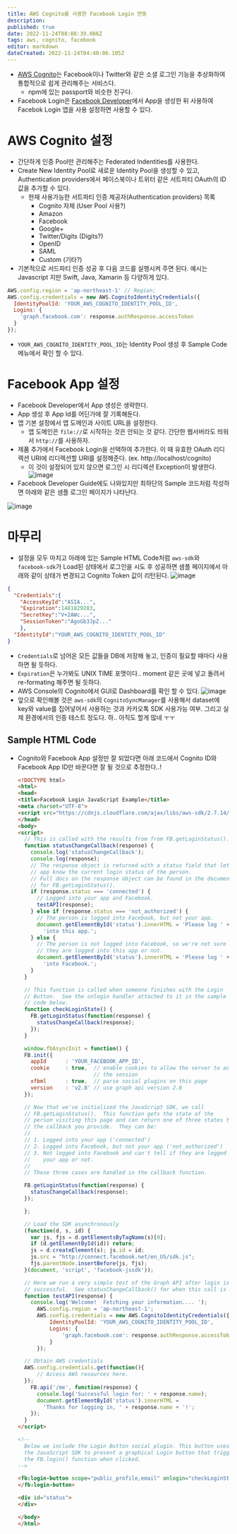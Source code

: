 ```yaml
---
title: AWS Cognito를 사용한 Facebook Login 연동
description: 
published: true
date: 2022-11-24T08:08:39.086Z
tags: aws, cognito, facebook
editor: markdown
dateCreated: 2022-11-24T04:40:06.105Z
---
```


- [AWS Cognito](https://aws.amazon.com/ko/cognito/)는 Facebook이나 Twitter와 같은 소셜 로그인 기능을 추상화하여 통합적으로 쉽게 관리해주는 서비스다.
  - npm에 있는 passport와 비슷한 친구다.
- Facebook Login은 [Facebook Developer](https://developers.facebook.com/)에서 App을 생성한 뒤 사용하여 Facebok Login 앱을 사용 설정하면 사용할 수 있다.

# AWS Cognito 설정
- 간단하게 인증 Pool만 관리해주는 Federated Indentities를 사용한다.
- Create New Identity Pool로 새로운 Identity Pool을 생성할 수 있고, Authentication providers에서 페이스북이나 트위터 같은 서트파티 OAuth의 ID 값을 추가할 수 있다.
  - 현재 사용가능한 서트파티 인증 제공자(Authentication providers) 목록
    - Cognito 자체 (User Pool 사용?)
    - Amazon
    - Facebook
    - Google+
    - Twitter/Digits (Digits?)
    - OpenID
    - SAML
    - Custom (기타?)
- 기본적으로 서드파티 인증 성공 후 다음 코드를 실행시켜 주면 된다. 예시는 Javascript 지만 Swift, Java, Xamarin 등 다양하게 있다.
```javascript
AWS.config.region = 'ap-northeast-1' // Region;
AWS.config.credentials = new AWS.CognitoIdentityCredentials({
  IdentityPoolId: 'YOUR_AWS_COGNITO_IDENTITY_POOL_ID',
  Logins: {
    'graph.facebook.com': response.authResponse.accessToken
  }
});
```
  - `YOUR_AWS_COGNITO_IDENTITY_POOL_ID`는 Identity Pool 생성 후 Sample Code 메뉴에서 확인 할 수 있다.

# Facebook App 설정
- Facebook Developer에서 App 생성은 생략한다.
- App 생성 후 App Id를 어딘가에 잘 기록해둔다.
- 앱 기본 설정에서 앱 도메인과 사이트 URL을 설정한다.
  - 앱 도메인은 `file://`로 시작하는 것은 안되는 것 같다. 간단한 웹서버라도 띄워서 `http://`를 사용하자.  
- 제품 추가에서 Facebook Login을 선택하여 추가한다. 이 때 유효한 OAuth 리디렉션 URI에 리디렉션할 URI를 설정해준다. (ex. http://localhost/cognito)
  - 이 것이 설정되어 있지 않으면 로그인 시 리디렉션 Exception이 발생한다.
  ![image](https://cloud.githubusercontent.com/assets/8033320/21236332/f9742a88-c33d-11e6-91b7-ff488a82731f.png)
- Facebook Developer Guide에도 나와있지만 최하단의 Sample 코드처럼 작성하면 아래와 같은 샘플 로그인 페이지가 나타난다.

![image](https://cloud.githubusercontent.com/assets/8033320/21236759/a745dbe2-c33f-11e6-9f4c-310ed0f83ff3.png)


# 마무리
- 설정을 모두 마치고 아래에 있는 Sample HTML Code처럼 `aws-sdk`와 `facebook-sdk`가 Load된 상태에서 로그인을 시도 후 성공하면 샘플 페이지에서 아래와 같이 상태가 변경되고 Cognito Token 값이 리턴된다.
![image](https://cloud.githubusercontent.com/assets/8033320/21236715/89686d4c-c33f-11e6-84e2-2554e3810f43.png)
```json
{
  "Credentials":{
    "AccessKeyId":"ASIA...",
    "Expiration":1481829283,
    "SecretKey":"V+2AWc...",
    "SessionToken":"AgoGb3JpZ..."
    },
  "IdentityId":"YOUR_AWS_COGNITO_IDENTITY_POOL_ID"
}
```
  - `Credentials`로 넘어온 모든 값들을 DB에 저장해 놓고, 인증이 필요할 때마다 사용하면 될 듯하다.
  - `Expiration`은 누가봐도 UNIX TIME 포맷이다.. moment 같은 곳에 넣고 돌려서 re-formating 해주면 될 듯하다.
- AWS Console의 Cognito에서 GUI로 Dashboard를 확인 할 수 있다.
  ![image](https://cloud.githubusercontent.com/assets/8033320/21236851/f060df70-c33f-11e6-878e-13f9d5d5badf.png)
- 앞으로 확인해볼 것은 `aws-sdk`의 `CognitoSyncManager`를 사용해서 dataset에 key와 value를 집어넣어서 사용하는 것과 카카오톡 SDK 사용가능 여부. 그리고 실제 환경에서의 인증 테스트 정도다. 하.. 아직도 할게 많네 ㅜㅜ

## Sample HTML Code
- Cognito와 Facebook App 설정만 잘 되었다면 아래 코드에서 Cognito ID와 Facebook App ID만 바꾼다면 잘 될 것으로 추정한다..!
  ```html
  <!DOCTYPE html>
  <html>
  <head>
  <title>Facebook Login JavaScript Example</title>
  <meta charset="UTF-8">
  <script src="https://cdnjs.cloudflare.com/ajax/libs/aws-sdk/2.7.14/aws-sdk.min.js"></script>
  </head>
  <body>
  <script>
    // This is called with the results from from FB.getLoginStatus().
    function statusChangeCallback(response) {
      console.log('statusChangeCallback');
      console.log(response);
      // The response object is returned with a status field that lets the
      // app know the current login status of the person.
      // Full docs on the response object can be found in the documentation
      // for FB.getLoginStatus().
      if (response.status === 'connected') {
        // Logged into your app and Facebook.
        testAPI(response);
      } else if (response.status === 'not_authorized') {
        // The person is logged into Facebook, but not your app.
        document.getElementById('status').innerHTML = 'Please log ' +
          'into this app.';
      } else {
        // The person is not logged into Facebook, so we're not sure if
        // they are logged into this app or not.
        document.getElementById('status').innerHTML = 'Please log ' +
          'into Facebook.';
      }
    }

    // This function is called when someone finishes with the Login
    // Button.  See the onlogin handler attached to it in the sample
    // code below.
    function checkLoginState() {
      FB.getLoginStatus(function(response) {
        statusChangeCallback(response);
      });
    }

    window.fbAsyncInit = function() {
    FB.init({
      appId      : 'YOUR_FACEBOOK_APP_ID',
      cookie     : true,  // enable cookies to allow the server to access
                          // the session
      xfbml      : true,  // parse social plugins on this page
      version    : 'v2.8' // use graph api version 2.8
    });

    // Now that we've initialized the JavaScript SDK, we call
    // FB.getLoginStatus().  This function gets the state of the
    // person visiting this page and can return one of three states to
    // the callback you provide.  They can be:
    //
    // 1. Logged into your app ('connected')
    // 2. Logged into Facebook, but not your app ('not_authorized')
    // 3. Not logged into Facebook and can't tell if they are logged into
    //    your app or not.
    //
    // These three cases are handled in the callback function.

    FB.getLoginStatus(function(response) {
      statusChangeCallback(response);
    });

    };

    // Load the SDK asynchronously
    (function(d, s, id) {
      var js, fjs = d.getElementsByTagName(s)[0];
      if (d.getElementById(id)) return;
      js = d.createElement(s); js.id = id;
      js.src = "http://connect.facebook.net/en_US/sdk.js";
      fjs.parentNode.insertBefore(js, fjs);
    }(document, 'script', 'facebook-jssdk'));

    // Here we run a very simple test of the Graph API after login is
    // successful.  See statusChangeCallback() for when this call is made.
    function testAPI(response) {
      console.log('Welcome!  Fetching your information.... ');
    	AWS.config.region = 'ap-northeast-1';
    	AWS.config.credentials = new AWS.CognitoIdentityCredentials({
    		IdentityPoolId: 'YOUR_AWS_COGNITO_IDENTITY_POOL_ID',
    		Logins: {
    			'graph.facebook.com': response.authResponse.accessToken
    		}
    	});

  	// Obtain AWS credentials
  	AWS.config.credentials.get(function(){
  		// Access AWS resources here.
  	});
      FB.api('/me', function(response) {
        console.log('Successful login for: ' + response.name);
        document.getElementById('status').innerHTML =
          'Thanks for logging in, ' + response.name + '!';
      });
    }
  </script>

  <!--
    Below we include the Login Button social plugin. This button uses
    the JavaScript SDK to present a graphical Login button that triggers
    the FB.login() function when clicked.
  -->

  <fb:login-button scope="public_profile,email" onlogin="checkLoginState();">
  </fb:login-button>

  <div id="status">
  </div>

  </body>
  </html>
  ```
